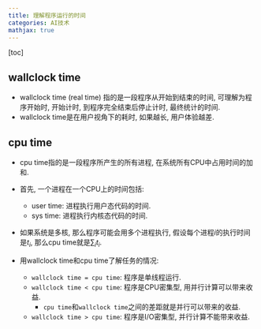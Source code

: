 ```yaml
---
title: 理解程序运行的时间
categories: AI技术
mathjax: true
---
```




[toc]



## wallclock time

* wallclock time (real time) 指的是一段程序从开始到结束的时间, 可理解为程序开始时, 开始计时, 到程序完全结束后停止计时, 最终统计的时间.
* wallclock time是在用户视角下的耗时, 如果越长, 用户体验越差.



## cpu time

* cpu time指的是一段程序所产生的所有进程, 在系统所有CPU中占用时间的加和.
* 首先, 一个进程在一个CPU上的时间包括:
  * user time: 进程执行用户态代码的时间.
  * sys time: 进程执行内核态代码的时间.
* 如果系统是多核, 那么程序可能会用多个进程执行, 假设每个进程$i$的执行时间是$t_i$, 那么cpu time就是$\sum_i t_i$.

* 用wallclock time和cpu time了解任务的情况:
  * `wallclock time = cpu time`: 程序是单线程运行.
  * `wallclock time < cpu time`: 程序是CPU密集型, 用并行计算可以带来收益.
    * `cpu time`和`wallclock time`之间的差距就是并行可以带来的收益.
  * `wallclock time > cpu time`: 程序是I/O密集型, 并行计算不能带来收益.